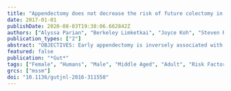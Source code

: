 ```yaml
---
title: "Appendectomy does not decrease the risk of future colectomy in UC: results from a large cohort and meta-analysis"
date: 2017-01-01
publishDate: 2020-08-03T19:38:06.662842Z
authors: ["Alyssa Parian", "Berkeley Limketkai", "Joyce Koh", "Steven R. Brant", "Alain Bitton", "Judy H. Cho", "Richard H. Duerr", "Dermot P. McGovern", "Deborah D. Proctor", "Miguel D. Regueiro", "John D. Rioux", "Phil Schumm", "Kent D. Taylor", "Mark S. Silverberg", "A. Hillary Steinhart", "Ruben Hernaez", "Mark Lazarev"]
publication_types: ["2"]
abstract: "OBJECTIVES: Early appendectomy is inversely associated with the development of UC. However, the impact of appendectomy on the clinical course of UC is controversial, generally favouring a milder disease course. We aim to describe the effect appendectomy has on the disease course of UC with focus on the timing of appendectomy in relation to UC diagnosis. DESIGN: Using the National Institute of Diabetes and Digestive and Kidney Diseases Inflammatory Bowel Disease Genetics Consortium database of patients with UC, the risk of colectomy was compared between patients who did and did not undergo appendectomy. In addition, we performed a meta-analysis of studies that examined the association between appendectomy and colectomy. RESULTS: 2980 patients with UC were initially included. 111 (4.4%) patients with UC had an appendectomy; of which 63 were performed prior to UC diagnosis and 48 after diagnosis. In multivariable analysis, appendectomy performed at any time was an independent risk factor for colectomy (OR 1.9, 95% CI 1.1 to 3.1), with appendectomy performed after UC diagnosis most strongly associated with colectomy (OR 2.2, 95% CI 1.1 to 4.5). An updated meta-analysis showed appendectomy performed either prior to or after UC diagnosis had no effect on colectomy rates. CONCLUSIONS: Appendectomy performed at any time in relation to UC diagnosis was not associated with a decrease in severity of disease. In fact, appendectomy after UC diagnosis may be associated with a higher risk of colectomy. These findings question the proposed use of appendectomy as treatment for UC."
featured: false
publication: "*Gut*"
tags: ["Female", "Humans", "Male", "Middle Aged", "Adult", "Risk Factors", "Young Adult", "Adolescent", "Time Factors", "Colitis", "Ulcerative", "Smoking", "Severity of Illness Index", "Databases", "Factual", "Retrospective Studies", "INFLAMMATORY BOWEL DISEASE", "ULCERATIVE COLITIS", "Appendectomy", "APPENDIX", "Colectomy", "COLORECTAL SURGERY", "*APPENDIX", "*COLORECTAL SURGERY", "*INFLAMMATORY BOWEL DISEASE", "*ULCERATIVE COLITIS", "Appendectomy/*statistics & numerical data", "Colectomy/*statistics & numerical data", "Colitis", "Ulcerative/diagnosis/*surgery"]
grcs: ["mssm"]
doi: "10.1136/gutjnl-2016-311550"
---
```


